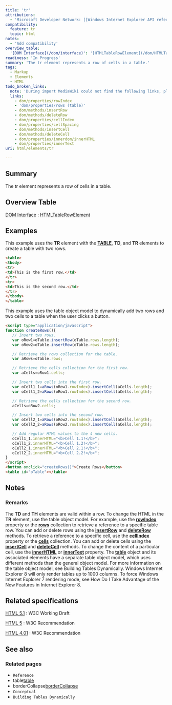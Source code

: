 ```yaml
---
title: 'tr'
attributions:
  - 'Microsoft Developer Network: [[Windows Internet Explorer API reference](http://msdn.microsoft.com/en-us/library/ie/hh828809%28v=vs.85%29.aspx) Article]'
compatibility:
  feature: tr
  topic: html
notes:
  - 'Add compatibility'
overview_table:
  '[DOM Interface](/dom/interface)': '[HTMLTableRowElement](/dom/HTMLTableRowElement)'
readiness: 'In Progress'
summary: 'The tr element represents a row of cells in a table.'
tags:
  - Markup
  - Elements
  - HTML
todo_broken_links:
  note: 'During import MediaWiki could not find the following links, please fix and adjust this list.'
  links:
    - dom/properties/rowIndex
    - 'dom/properties/rows (table)'
    - dom/methods/insertRow
    - dom/methods/deleteRow
    - dom/properties/cellIndex
    - dom/properties/cellSpacing
    - dom/methods/insertCell
    - dom/methods/deleteCell
    - dom/properties/innerdom/innerHTML
    - dom/properties/innerText
uri: html/elements/tr

---
```

## Summary

The tr element represents a row of cells in a table.

## Overview Table

[DOM Interface](/dom/interface)
:   [HTMLTableRowElement](/dom/HTMLTableRowElement)

## Examples

This example uses the **TR** element with the [**TABLE**](/html/elements/table), **TD**, and **TR** elements to create a table with two rows.

``` html
<table>
<tbody>
<tr>
<td>This is the first row.</td>
</tr>
<tr>
<td>This is the second row.</td>
</tr>
</tbody>
</table>
```

This example uses the table object model to dynamically add two rows and two cells to a table when the user clicks a button.

``` html
<script type="application/javascript">
function createRows(){
   // Insert two rows.
   var oRow1=oTable.insertRow(oTable.rows.length);
   var oRow2=oTable.insertRow(oTable.rows.length);

   // Retrieve the rows collection for the table.
   var aRows=oTable.rows;

   // Retrieve the cells collection for the first row.
   var aCells=oRow1.cells;

   // Insert two cells into the first row.
   var oCell1_1=aRows(oRow1.rowIndex).insertCell(aCells.length);
   var oCell1_2=aRows(oRow1.rowIndex).insertCell(aCells.length);

   // Retrieve the cells collection for the second row.
   aCells=oRow2.cells;

   // Insert two cells into the second row.
   var oCell2_1=aRows(oRow2.rowIndex).insertCell(aCells.length);
   var oCell2_2=aRows(oRow2.rowIndex).insertCell(aCells.length);

   // Add regular HTML values to the 4 new cells.
   oCell1_1.innerHTML="<b>Cell 1.1!</b>";
   oCell1_2.innerHTML="<b>Cell 1.2!</b>";
   oCell2_1.innerHTML="<b>Cell 2.1!</b>";
   oCell2_2.innerHTML="<b>Cell 2.2!</b>";
}
</script>
<button onclick="createRows()">Create Rows</button>
<table id="oTable"></table>
```

## Notes

### Remarks

The **TD** and **TH** elements are valid within a row. To change the HTML in the **TR** element, use the table object model. For example, use the [**rowIndex**](/w/index.php?title=dom/properties/rowIndex&action=edit&redlink=1) property or the [**rows**](/w/index.php?title=dom/properties/rows_(table)&action=edit&redlink=1) collection to retrieve a reference to a specific table row. You can add or delete rows using the [**insertRow**](/w/index.php?title=dom/methods/insertRow&action=edit&redlink=1) and [**deleteRow**](/w/index.php?title=dom/methods/deleteRow&action=edit&redlink=1) methods. To retrieve a reference to a specific cell, use the [**cellIndex**](/w/index.php?title=dom/properties/cellIndex&action=edit&redlink=1) property or the [**cells**](/w/index.php?title=dom/properties/cellSpacing&action=edit&redlink=1) collection. You can add or delete cells using the [**insertCell**](/w/index.php?title=dom/methods/insertCell&action=edit&redlink=1) and [**deleteCell**](/w/index.php?title=dom/methods/deleteCell&action=edit&redlink=1) methods. To change the content of a particular cell, use the [**innerHTML**](/w/index.php?title=dom/properties/innerdom/innerHTML&action=edit&redlink=1) or [**innerText**](/w/index.php?title=dom/properties/innerText&action=edit&redlink=1) property. The [**table**](/html/elements/table) object and its associated elements have a separate table object model, which uses different methods than the general object model. For more information on the table object model, see Building Tables Dynamically. Windows Internet Explorer 8 will only render tables up to 1000 columns. To force Windows Internet Explorer 7 rendering mode, see How Do I Take Advantage of the New Features in Internet Explorer 8.

## Related specifications

[HTML 5.1](http://www.w3.org/TR/html51/tabular-data.html#the-tr-element)
:   W3C Working Draft

[HTML 5](http://www.w3.org/TR/html5/tabular-data.html#the-tr-element)
:   W3C Recommendation

[HTML 4.01](http://www.w3.org/TR/html401/struct/tables.html#edef-TR)
:   W3C Recommendation

## See also

### Related pages

-   `Reference`
-   table[table](/html/elements/table)
-   borderCollapse[borderCollapse](/css/properties/border-collapse)
-   `Conceptual`
-   `Building Tables Dynamically`
